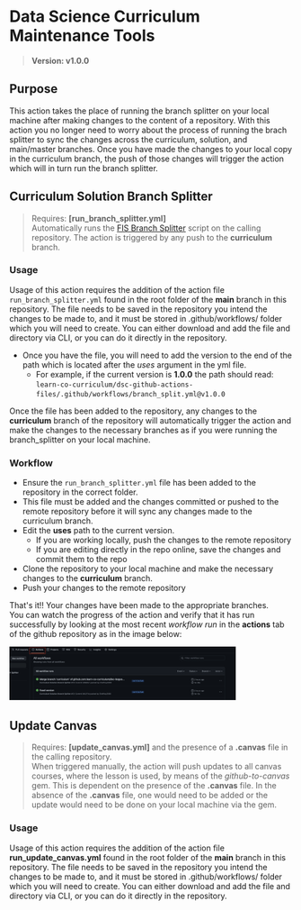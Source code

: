# Data Science Curriculum Maintenance Tools
> __Version: v1.0.0__

## Purpose  
This action takes the place of running the branch splitter on your local machine after making changes to the content of a repository. With this action you no longer need to worry about the process of running the brach splitter to sync the changes across the curriculum, solution, and main/master branches. Once you have made the changes to your local copy in the curriculum branch, the push of those changes will trigger the action which will in turn run the branch splitter. 

## Curriculum Solution Branch Splitter
> Requires: __[run_branch_splitter.yml]__  
> Automatically runs the <a href='https://github.com/learn-co-curriculum/dsc-curriculum-guidelines/tree/master/master-solution-branch-splitter'>FIS Branch Splitter</a> script on the calling repository. The action is triggered by any push to the __curriculum__ branch. 


### Usage
Usage of this action requires the addition of the action file `run_branch_splitter.yml` found in the root folder of the __main__ branch in this repository. The file needs to be saved in the repository you intend the changes to be made to, and it must be stored in .github/workflows/ folder which you will need to create. You can either download and add the file and directory via CLI, or you can do it directly in the repository.  
* Once you have the file, you will need to add the version to the end of the path which is located after the _uses_ argument in the yml file.
    * For example, if the current version is __1.0.0__ the path should read:  
    `learn-co-curriculum/dsc-github-actions-files/.github/workflows/branch_split.yml@v1.0.0` 

Once the file has been added to the repository, any changes to the __curriculum__ branch of the repository will automatically trigger the action and make the changes to the necessary branches as if you were running the branch_splitter on your local machine.


### Workflow
* Ensure the `run_branch_splitter.yml` file has been added to the repository in the correct folder. 
 * This file must be added and the changes committed or pushed to the remote repository before it will sync any changes made to the curriculum branch.  
* Edit the __uses__ path to the current version.
    * If you are working locally, push the changes to the remote repository
    * If you are editing directly in the repo online, save the changes and commit them to the repo
* Clone the repository to your local machine and make the necessary changes to the __curriculum__ branch.
* Push your changes to the remote repository


That's it!! Your changes have been made to the appropriate branches.  
You can watch the progress of the action and verify that it has run successfully by looking at the most recent _workflow run_ in the __actions__ tab of the github repository as in the image below:  


<img src='images/recent_actions.png' alt='Image of the actions tab which can be clicked to view the recent workflows' width=80%>


## Update Canvas

> Requires: __[update_canvas.yml]__ and the presence of a __.canvas__ file in the calling repository.  
> When triggered manually, the action will push updates to all canvas courses, where the lesson is used, by means of the _github-to-canvas_ gem. This is dependent on the presence of the __.canvas__ file. In the absence of the __.canvas__ file, one would need to be added or the update would need to be done on your local machine via the gem.  

### Usage
Usage of this action requires the addition of the action file __run_update_canvas.yml__ found in the root folder of the __main__ branch in this repository. The file needs to be saved in the repository you intend the changes to be made to, and it must be stored in .github/workflows/ folder which you will need to create. You can either download and add the file and directory via CLI, or you can do it directly in the repository. 

